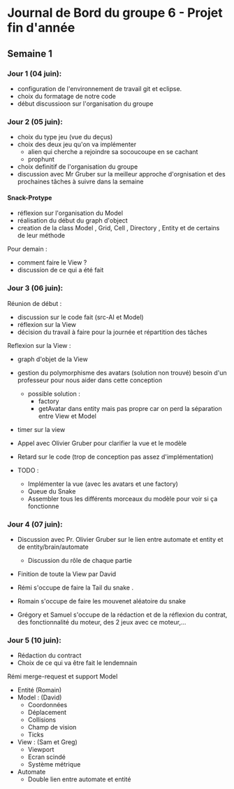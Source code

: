 # Journal de Bord du groupe 6 - Projet fin d'année
## Semaine 1

### Jour 1 (04 juin):

- configuration de l'environnement de travail git et eclipse.
- choix du formatage de notre code 
- début discussioon sur l'organisation du groupe

### Jour 2 (05 juin):

- choix du type jeu  (vue du deçus)
- choix des deux jeu qu'on va implémenter 
    - alien qui cherche a rejoindre sa socoucoupe en se cachant 
    - prophunt 
- choix definitif de l'organisation du groupe 
- discussion avec Mr Gruber sur la meilleur approche d'orgnisation et des prochaines tâches à suivre dans la semaine

#### Snack-Protype 

- réflexion sur l'organisation du Model 
- réalisation du début du graph d'object 
- creation de la class Model , Grid, Cell , Directory , Entity et de certains de leur méthode

Pour demain :
- comment faire le View ?
- discussion de ce qui a été fait

### Jour 3 (06 juin):

Réunion de début :
- discussion sur le code fait (src-AI et Model)
- réflexion sur la View
- décision du travail à faire pour la journée et répartition des tâches

Reflexion sur la View :
- graph d'objet de la View
- gestion du polymorphisme des avatars (solution non trouvé) besoin d'un professeur pour nous aider dans cette conception 
    - possible solution : 
        - factory 
        - getAvatar dans entity mais pas propre car on perd la séparation entre View et Model 
- timer sur la view 

- Appel avec Olivier Gruber pour clarifier la vue et le modèle 
- Retard sur le code (trop de conception pas assez d'implémentation) 
- TODO :
    - Implémenter la vue (avec les avatars et une factory)
    - Queue du Snake
    - Assembler tous les différents morceaux du modèle pour voir si ça fonctionne

### Jour 4 (07 juin):
- Discussion avec Pr. Olivier Gruber sur le lien entre automate et entity et de entity/brain/automate 
    - Discussion du rôle de chaque partie 

- Finition de toute la View par David 
- Rémi s'occupe de faire la Tail du snake .
- Romain s'occupe de faire les mouvenet aléatoire du snake 
- Grégory et Samuel s'occupe de la rédaction et de la réflexion du contrat, des fonctionnalité du moteur, des 2 jeux avec ce moteur,...

### Jour 5 (10 juin):
- Rédaction du contract 
- Choix de ce qui va être fait le lendemnain 

Rémi merge-request et support Model
- Entité (Romain)
- Model : (David)
    - Coordonnées
    - Déplacement 
    - Collisions
    - Champ de vision 
    - Ticks
- View : (Sam et Greg)
    - Viewport
    - Ecran scindé 
    - Système métrique 
- Automate 
    - Double lien entre automate et entité 
